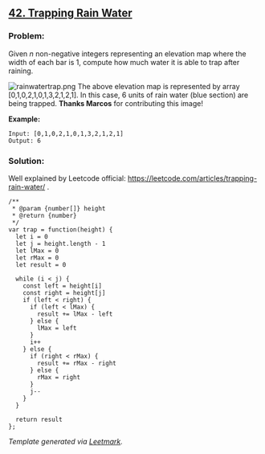 [42. Trapping Rain Water](https://leetcode.com/problems/trapping-rain-water/description/)
-----------------------------------------------------------------------------------------

### Problem:

Given *n* non-negative integers representing an elevation map where the width of each bar is 1, compute how much water it is able to trap after raining.

![rainwatertrap.png](http://www.leetcode.com/static/images/problemset/rainwatertrap.png) The above elevation map is represented by array \[0,1,0,2,1,0,1,3,2,1,2,1\]. In this case, 6 units of rain water (blue section) are being trapped. **Thanks Marcos** for contributing this image!

**Example:**

    Input: [0,1,0,2,1,0,1,3,2,1,2,1]
    Output: 6

### Solution:

Well explained by Leetcode official: <a href="https://leetcode.com/articles/trapping-rain-water/" class="uri">https://leetcode.com/articles/trapping-rain-water/</a> .

    /**
     * @param {number[]} height
     * @return {number}
     */
    var trap = function(height) {
      let i = 0
      let j = height.length - 1
      let lMax = 0
      let rMax = 0
      let result = 0

      while (i < j) {
        const left = height[i]
        const right = height[j]
        if (left < right) {
          if (left < lMax) {
            result += lMax - left
          } else {
            lMax = left
          }
          i++
        } else {
          if (right < rMax) {
            result += rMax - right
          } else {
            rMax = right
          }
          j--
        }
      }

      return result
    };

*Template generated via [Leetmark](https://github.com/crimx/crx-leetmark).*
